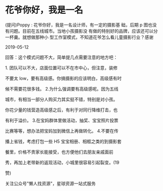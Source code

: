 # 花爷你好，我是一名

(提问)Poppy : 花爷你好，我是一名设计师，有一定的摄影基 础，后期 p 图也没有问题。目前在五线城市。当地小孩摄影没 有做的特别好的品牌，应该还可以分一杯羹。就想做那种小 型工作室模式，不知道花爷怎么看儿童摄影行业？感谢

2019-05-12

回答：这个模式问题不大，简单提几点需要注意的地方吧：

1\. 团队可以不大，店面位置可以不在市中心，但注意，装修

不要太 low，要有高级感。你搞摄影的应该明白，高级感有时

候不需要花很多钱。 2.为什么强调要有高级感呢。因为五线

城市，有相当一部分人购买力其实挺不错，特别是对小孩。

你花少量的钱营造高级感之后，有利于对同行降维打击，也

有利于溢价。 3.在宝妈群体里做活动，抽奖、宝宝照片投票

比赛等等，想办法把宝妈加到微信上再做转化。 4.不要在传

播上省钱，考虑打包一些 H5 宝宝相册、相框之类的到摄影套

餐里，价格不贵家长能接受，也方便他们去朋友亲戚面前

秀，再加上老带新的返现活动，小城里很容易引起裂变。(19

赞)

关注公众号"懒人找资源"，星球资源一站式服务